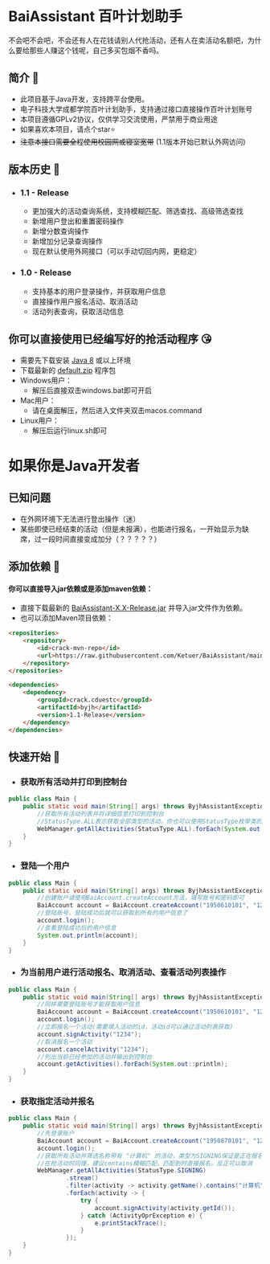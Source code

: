 # BaiAssistant 百叶计划助手
不会吧不会吧，不会还有人在花钱请别人代抢活动，还有人在卖活动名额吧，为什么要给那些人赚这个钱呢，自己多买包烟不香吗。
## 简介 👑
* 此项目基于Java开发，支持跨平台使用。
* 电子科技大学成都学院百叶计划助手，支持通过接口直接操作百叶计划账号
* 本项目遵循GPLv2协议，仅供学习交流使用，严禁用于商业用途
* 如果喜欢本项目，请点个star⭐️
* <s>注意本接口需要全程使用校园网或寝室宽带</s> (1.1版本开始已默认外网访问)

## 版本历史 👒
* ### 1.1 - Release
    * 更加强大的活动查询系统，支持模糊匹配、筛选查找、高级筛选查找
    * 新增用户登出和重置密码操作
    * 新增分数查询操作
    * 新增加分记录查询操作
    * 现在默认使用外网接口（可以手动切回内网，更稳定）
* ### 1.0 - Release
    * 支持基本的用户登录操作，并获取用户信息
    * 直接操作用户报名活动、取消活动
    * 活动列表查询，获取活动信息

## 你可以直接使用已经编写好的抢活动程序 😘
* 需要先下载安装 [Java 8](https://www.oracle.com/java/technologies/javase-jre8-downloads.html) 或以上环境
* 下载最新的 [default.zip](https://github.com/Ketuer/BaiAssistant/releases) 程序包
* Windows用户：
   * 解压后直接双击windows.bat即可开启
* Mac用户：
   * 请在桌面解压，然后进入文件夹双击macos.command
* Linux用户：
   * 解压后运行linux.sh即可

# 如果你是Java开发者
## 已知问题
* 在外网环境下无法进行登出操作（迷）
* 某些即使已经结束的活动（但是未报满），也能进行报名，一开始显示为缺席，过一段时间直接变成加分（？？？？？）

## 添加依赖 👻
#### 你可以直接导入jar依赖或是添加maven依赖：
* 直接下载最新的 [BaiAssistant-X.X-Release.jar](https://github.com/Ketuer/BaiAssistant/releases/) 并导入jar文件作为依赖。
* 也可以添加Maven项目依赖：
```html
<repositories>
    <repository>
        <id>crack-mvn-repo</id>
        <url>https://raw.githubusercontent.com/Ketuer/BaiAssistant/main/repo</url>
    </repository>
</repositories>

<dependencies> 
    <dependency>
        <groupId>crack.cduestc</groupId>
        <artifactId>byjh</artifactId>
        <version>1.1-Release</version>
    </dependency>
</dependencies>
```

## 快速开始 🤟
* ### 获取所有活动并打印到控制台
```java
public class Main {
    public static void main(String[] args) throws ByjhAssistantException {
        //获取所有活动列表并将详细信息打印到控制台
        //StatusType.ALL表示获取全部类型的活动，你也可以使用StatusType枚举类的其他类型
        WebManager.getAllActivities(StatusType.ALL).forEach(System.out::println);
    }
}
```

* ### 登陆一个用户
```java
public class Main {
    public static void main(String[] args) throws ByjhAssistantException {
        //创建账户请使用BaiAccount.createAccount方法，填写账号和密码即可
        BaiAccount account = BaiAccount.createAccount("1950610101", "123456");
        //登陆账号，登陆成功后就可以获取到所有的用户信息了
        account.login();
        //查看登陆成功后的用户信息
        System.out.println(account);
    }
}
```

* ### 为当前用户进行活动报名、取消活动、查看活动列表操作
```java
public class Main {
    public static void main(String[] args) throws ByjhAssistantException {
        //同样需要登陆账号才能获取用户信息
        BaiAccount account = BaiAccount.createAccount("1950610101", "123456");
        account.login();
        //立即报名一个活动(需要填入活动的id，活动id可以通过活动列表获取)
        account.signActivity("1234");
        //取消报名一个活动
        account.cancelActivity("1234");
        //列出当前已经参加的活动并输出到控制台
        account.getActivities().forEach(System.out::println);
    }
}
```

* ### 获取指定活动并报名
```java
public class Main {
    public static void main(String[] args) throws ByjhAssistantException {
        //先登录账户
        BaiAccount account = BaiAccount.createAccount("1950870101", "123456");
        account.login();
        //获取所有活动并筛选名称带有 "计算机" 的活动，类型为SIGNING保证是正在报名的活动
        //在抢活动时同理，建议contains模糊匹配，匹配到时直接报名，反正可以取消
        WebManager.getAllActivities(StatusType.SIGNING)
                .stream()
                .filter(activity -> activity.getName().contains("计算机"))
                .forEach(activity -> {
                    try {
                        account.signActivity(activity.getId());
                    } catch (ActivityOprException e) {
                        e.printStackTrace();
                    }
                });
    }
}
```
